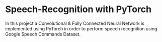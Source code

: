 # Speech-Recognition with PyTorch
In this project a Convolutional & Fully Connected Neural Network is implemented using PyTorch in order to perform speech recognition using Google Speech Commands Dataset.
